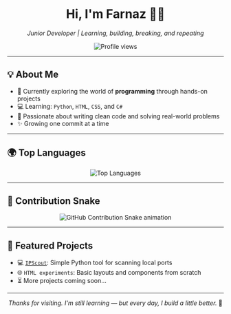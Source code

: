 <h1 align="center">Hi, I'm Farnaz 👩‍💻</h1>
<p align="center"><i>Junior Developer | Learning, building, breaking, and repeating</i></p>

<p align="center">
  <img src="https://komarev.com/ghpvc/?username=farnaztr&label=Profile%20views&color=7ed6df&style=flat" alt="Profile views" />
</p>

---

## 💡 About Me

- 🔭 Currently exploring the world of **programming** through hands-on projects  
- 💻 Learning: `Python`, `HTML`, `CSS`, and `C#`  
- 🎯 Passionate about writing clean code and solving real-world problems  
- ✨ Growing one commit at a time

---

## 🌍 Top Languages

<p align="center">
  <img src="https://github-readme-stats.vercel.app/api/top-langs/?username=farnaztr&layout=compact&theme=default" alt="Top Languages" />
</p>

---

## 🐍 Contribution Snake

<p align="center">
  <img src="https://github.com/farnaztr/farnaztr/blob/output/github-contribution-grid-snake.svg" alt="GitHub Contribution Snake animation" />
</p>

---

## 📌 Featured Projects

- 💻 [`IPScout`](https://github.com/farnaztr/IPScout): Simple Python tool for scanning local ports  
- 🌐 `HTML experiments`: Basic layouts and components from scratch  
- ⏳ More projects coming soon...

---

<p align="center"><i>Thanks for visiting. I'm still learning — but every day, I build a little better.</i> 🌱</p>
